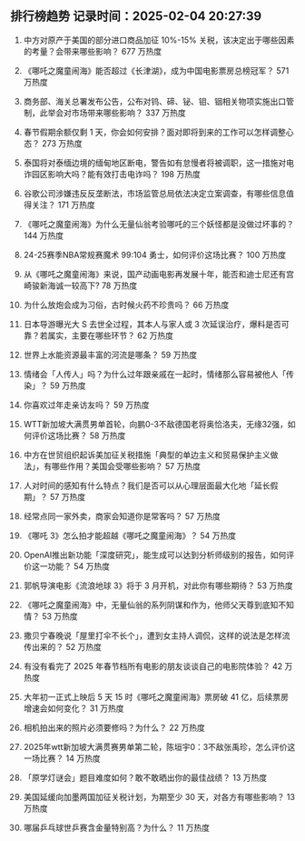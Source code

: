 
## 排行榜趋势 记录时间：2025-02-04 20:27:39
  
  1. 中方对原产于美国的部分进口商品加征 10%-15% 关税，该决定出于哪些因素的考量？会带来哪些影响？ 677 万热度
    
  2. 《哪吒之魔童闹海》能否超过《长津湖》，成为中国电影票房总榜冠军？ 571 万热度
    
  3. 商务部、海关总署发布公告，公布对钨、碲、铋、钼、铟相关物项实施出口管制，此举会对市场带来哪些影响？ 337 万热度
    
  4. 春节假期余额仅剩 1 天，你会如何安排？面对即将到来的工作可以怎样调整心态？ 273 万热度
    
  5. 泰国将对泰缅边境的缅甸地区断电，警告如有怠慢者将被调职，这一措施对电诈园区影响大吗？能有效打击电诈吗？ 198 万热度
    
  6. 谷歌公司涉嫌违反反垄断法，市场监管总局依法决定立案调查，有哪些信息值得关注？ 171 万热度
    
  7. 《哪吒之魔童闹海》为什么无量仙翁考验哪吒的三个妖怪都是没做过坏事的？ 144 万热度
    
  8. 24-25赛季NBA常规赛魔术 99:104 勇士，如何评价这场比赛？ 100 万热度
    
  9. 从《哪吒之魔童闹海》来说，国产动画电影再发展十年，能否和迪士尼还有宫崎骏新海诚一较高下? 78 万热度
    
  10. 为什么放炮会成为习俗，古时候火药不珍贵吗？ 66 万热度
    
  11. 日本导游曝光大 S 去世全过程，其本人与家人或 3 次延误治疗，爆料是否可靠？若属实，主要在哪些环节？ 62 万热度
    
  12. 世界上水能资源最丰富的河流是哪条？ 59 万热度
    
  13. 情绪会「人传人」吗？为什么过年跟亲戚在一起时，情绪那么容易被他人「传染」？ 59 万热度
    
  14. 你喜欢过年走亲访友吗？ 59 万热度
    
  15. WTT新加坡大满贯男单首轮，向鹏0-3不敌德国老将奥恰洛夫，无缘32强，如何评价这场比赛？ 58 万热度
    
  16. 中方在世贸组织起诉美加征关税措施「典型的单边主义和贸易保护主义做法」，有哪些作用？美国会受哪些影响？ 57 万热度
    
  17. 人对时间的感知有什么特点？我们是否可以从心理层面最大化地「延长假期」？ 57 万热度
    
  18. 经常点同一家外卖，商家会知道你是常客吗？ 57 万热度
    
  19. 《哪吒 3》怎么拍才能超越《哪吒之魔童闹海》？ 54 万热度
    
  20. OpenAI推出新功能「深度研究」，能生成可以达到分析师级别的报告，如何评价这一功能？ 54 万热度
    
  21. 郭帆导演电影《流浪地球 3》将于 3 月开机，对此你有哪些期待？ 53 万热度
    
  22. 《哪吒之魔童闹海》中，无量仙翁的系列阴谋和作为，他师父天尊到底知不知情？ 53 万热度
    
  23. 撒贝宁春晚说「屋里打伞不长个」，遭到女主持人调侃，这样的说法是怎样流传出来的？ 52 万热度
    
  24. 有没有看完了 2025 年春节档所有电影的朋友谈谈自己的电影院体验？ 42 万热度
    
  25. 大年初一正式上映后 5 天 15 时《哪吒之魔童闹海》票房破 41 亿，后续票房增速会如何变化？ 31 万热度
    
  26. 相机拍出来的照片必须要修吗？为什么？ 22 万热度
    
  27. 2025年wtt新加坡大满贯赛男单第二轮，陈垣宇0：3不敌张禹珍，怎么评价这一场比赛？ 14 万热度
    
  28. 「原学灯谜会」题目难度如何？敢不敢晒出你的最佳战绩？ 13 万热度
    
  29. 美国延缓向加墨两国加征关税计划，为期至少 30 天，对各方有哪些影响？ 13 万热度
    
  30. 哪届乒乓球世乒赛含金量特别高？为什么？ 11 万热度
    